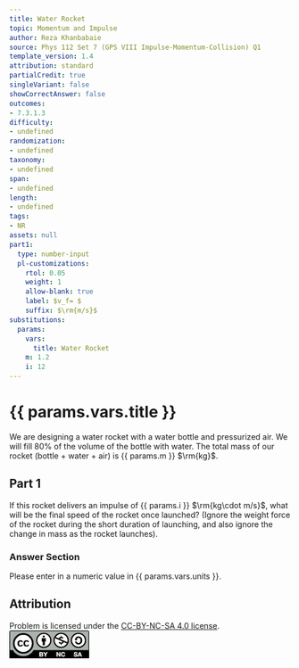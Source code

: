 ```yaml
---
title: Water Rocket
topic: Momentum and Impulse
author: Reza Khanbabaie
source: Phys 112 Set 7 (GPS VIII Impulse-Momentum-Collision) Q1
template_version: 1.4
attribution: standard
partialCredit: true
singleVariant: false
showCorrectAnswer: false
outcomes:
- 7.3.1.3
difficulty:
- undefined
randomization:
- undefined
taxonomy:
- undefined
span:
- undefined
length:
- undefined
tags:
- NR
assets: null
part1:
  type: number-input
  pl-customizations:
    rtol: 0.05
    weight: 1
    allow-blank: true
    label: $v_f= $
    suffix: $\rm{m/s}$
substitutions:
  params:
    vars:
      title: Water Rocket
    m: 1.2
    i: 12
---
```

# {{ params.vars.title }}
We are designing a water rocket with a water bottle and pressurized air. We will fill 80% of the volume of the bottle with water. The total mass of our rocket (bottle + water + air) is {{ params.m }} $\rm{kg}$.

## Part 1

If this rocket delivers an impulse of {{ params.i }} $\rm{kg\cdot m/s}$, what will be the final speed of the rocket once launched? (Ignore the weight force of the rocket during the short duration of launching, and also ignore the change in mass as the rocket launches).

### Answer Section

Please enter in a numeric value in {{ params.vars.units }}.

## Attribution

Problem is licensed under the [CC-BY-NC-SA 4.0 license](https://creativecommons.org/licenses/by-nc-sa/4.0/).<br> ![The Creative Commons 4.0 license requiring attribution-BY, non-commercial-NC, and share-alike-SA license.](https://raw.githubusercontent.com/firasm/bits/master/by-nc-sa.png)
